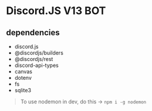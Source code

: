 # Discord.JS V13 BOT

## dependencies

- discord.js
- @discordjs/builders
- @discordjs/rest
- discord-api-types
- canvas
- dotenv
- fs
- sqlite3

> To use nodemon in dev, do this -> ``npm i -g nodemon``
